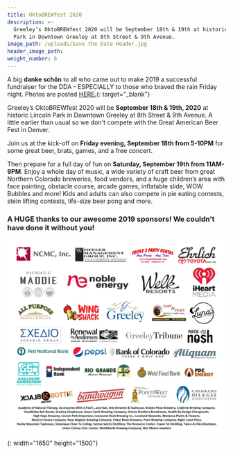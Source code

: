 ```yaml
---
title: OktoBREWfest 2020
description: >-
  Greeley’s OktoBREWfest 2020 will be September 18th & 19th at historic Lincoln
  Park in Downtown Greeley at 8th Street & 9th Avenue.
image_path: /uploads/Save the Date Header.jpg
header_image_path:
weight_number: 6
---
```


A big&nbsp;**danke schön** to all who came out to make 2019 a successful fundraiser for the DDA - ESPECIALLY to those who braved the rain Friday night. Photos are posted [HERE.](https://www.facebook.com/pg/GreeleyOktobrewfest/photos/?tab=album&amp;album_id=1699677450169149){: target="_blank"}&nbsp;

Greeley’s OktoBREWfest 2020 will be **September 18th & 19th, 2020**&nbsp;at historic Lincoln Park in Downtown Greeley at 8th Street & 9th Avenue. A little earlier than usual so we don't compete with the Great American Beer Fest in Denver.

Join us at the kick-off on **Friday evening, September 18th from 5-10PM** for some great beer, brats, games, and a free concert.

Then prepare for a full day of fun on **Saturday, September 19th from 11AM-9PM**. Enjoy a whole day of music, a wide variety of craft beer from great Northern Colorado breweries, food vendors, and a huge children’s area with face painting, obstacle course, arcade games, inflatable slide, WOW Bubbles and more\! Kids and adults can also compete in pie eating contests, stein lifting contests, life-size beer pong and more.&nbsp;

### **A HUGE thanks to our awesome 2019 sponsors\! We couldn’t have done it without you\!**

![](/assets/okt2019-sponsor-logos---for-website-6.jpg){: width="1650" height="1500"}